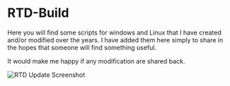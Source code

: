 # RTD-Build

Here you will find some scripts for windows and Linux that I have created and/or modified over the years. I have added them here simply to share in the hopes that someone will find something useful. 

It would make me happy if any modification are shared back. 

![RTD Update Screenshot](RTD-Build/Media_files/Scr1.png?raw=true "Executing the Script")
